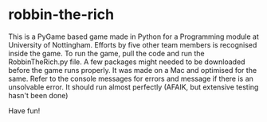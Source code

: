 # robbin-the-rich

This is a PyGame based game made in Python for a Programming module at University of Nottingham. Efforts by five other team members is recognised inside the game. 
To run the game, pull the code and run the RobbinTheRich.py file. A few packages might needed to be downloaded before the game runs properly. It was made on a Mac and optimised for the same. 
Refer to the console messages for errors and message if there is an unsolvable error. It should run almost perfectly (AFAIK, but extensive testing hasn't been done)

Have fun!
